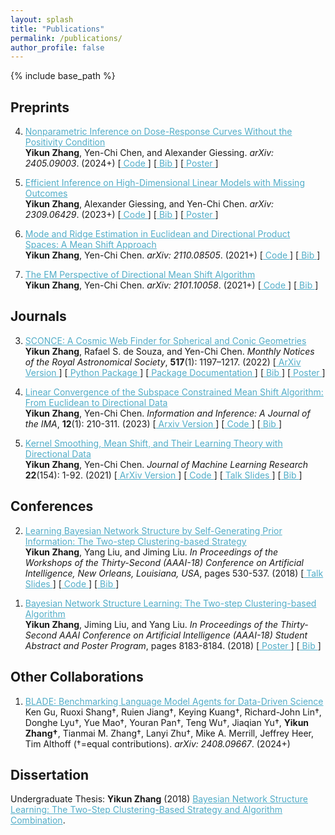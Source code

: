 ```yaml
---
layout: splash
title: "Publications"
permalink: /publications/
author_profile: false
---
```


<!--{% if author.googlescholar %}
  See the citation statistics on <a href="{{author.googlescholar}}" style="color: #52adc8; text-decoration=underline">my Google Scholar profile</a>.
{% endif %}
-->

{% include base_path %}

<!--{% for post in site.publications reversed %}
  {% include archive-single.html %}
{% endfor %}
-->

## Preprints

4. <A href="http://arxiv.org/abs/2405.09003" style="color: #52adc8; text-decoration=underline"> Nonparametric Inference on Dose-Response Curves Without the Positivity Condition </A> <br/>
    **Yikun Zhang**, Yen-Chi Chen, and Alexander Giessing. _arXiv: 2405.09003_. (2024+) [<A href="https://github.com/zhangyk8/npDoseResponse" style="color: #52adc8; text-decoration=underline"> Code </A>] [<A href="https://zhangyk8.github.io/publications/bib_files/npDR2024.bib" style="color: #52adc8; text-decoration=underline"> Bib </A>] [<A href="https://zhangyk8.github.io/publications/NonpDoseResponse.pdf" style="color: #52adc8; text-decoration=underline"> Poster </A>]

3. <A href="https://arxiv.org/abs/2309.06429" style="color: #52adc8; text-decoration=underline"> Efficient Inference on High-Dimensional Linear Models with Missing Outcomes </A> <br/>
    **Yikun Zhang**, Alexander Giessing, and Yen-Chi Chen. _arXiv: 2309.06429_. (2023+) [<A href="https://github.com/zhangyk8/Debias-Infer" style="color: #52adc8; text-decoration=underline"> Code </A>] [<A href="https://zhangyk8.github.io/publications/bib_files/DebiasInfer2023.bib" style="color: #52adc8; text-decoration=underline"> Bib </A>] [<A href="https://zhangyk8.github.io/publications/Debiased_Inf_Poster_Biostat.pdf" style="color: #52adc8; text-decoration=underline"> Poster </A>]

2. <A href="https://arxiv.org/abs/2110.08505" style="color: #52adc8; text-decoration=underline"> Mode and Ridge Estimation in Euclidean and Directional Product Spaces: A Mean Shift Approach </A> <br/>
    **Yikun Zhang**, Yen-Chi Chen. _arXiv: 2110.08505_. (2021+) [<A href="https://github.com/zhangyk8/ProdSCMS" style="color: #52adc8; text-decoration=underline"> Code </A>] [<A href="https://zhangyk8.github.io/publications/bib_files/DLSCMSProd2021.bib" style="color: #52adc8; text-decoration=underline"> Bib </A>]

1. <A href="https://arxiv.org/abs/2101.10058" style="color: #52adc8; text-decoration=underline"> The EM Perspective of Directional Mean Shift Algorithm </A> <br/>
    **Yikun Zhang**, Yen-Chi Chen. _arXiv: 2101.10058_. (2021+) [<A href="https://github.com/zhangyk8/DirMS/tree/main/DMS_EM" style="color: #52adc8; text-decoration=underline"> Code </A>] [<A href="https://zhangyk8.github.io/publications/bib_files/DMS_EM2021.bib" style="color: #52adc8; text-decoration=underline"> Bib </A>]

## Journals

3. <A href="https://doi.org/10.1093/mnras/stac2504" style="color: #52adc8; text-decoration=underline"> SCONCE: A Cosmic Web Finder for Spherical and Conic Geometries </A> <br/>
    **Yikun Zhang**, Rafael S. de Souza, and Yen-Chi Chen. _Monthly Notices of the Royal Astronomical Society_, **517**(1): 1197–1217. (2022) [<A href="https://arxiv.org/abs/2207.07001" style="color: #52adc8; text-decoration=underline"> ArXiv Version </A>] [<A href="https://pypi.org/project/sconce-scms/0.1.2/" style="color: #52adc8; text-decoration=underline"> Python Package </A>] [<A href="https://sconce-scms.readthedocs.io/en/latest/" style="color: #52adc8; text-decoration=underline"> Package Documentation </A>] [<A href="https://zhangyk8.github.io/publications/bib_files/SCONCE2022.bib" style="color: #52adc8; text-decoration=underline"> Bib </A>] [<A href="https://zhangyk8.github.io/publications/Cosmic_Web_Poster.pdf" style="color: #52adc8; text-decoration=underline"> Poster </A>]

2. <A href="https://doi.org/10.1093/imaiai/iaac005" style="color: #52adc8; text-decoration=underline"> Linear Convergence of the Subspace Constrained Mean Shift Algorithm: From Euclidean to Directional Data </A> <br/>
    **Yikun Zhang**, Yen-Chi Chen. _Information and Inference: A Journal of the IMA_, **12**(1): 210-311. (2023) [<A href="https://arxiv.org/abs/2104.14977" style="color: #52adc8; text-decoration=underline"> Arxiv Version </A>] [<A href="https://github.com/zhangyk8/EuDirSCMS" style="color: #52adc8; text-decoration=underline"> Code </A>] [<A href="https://zhangyk8.github.io/publications/bib_files/DirSCMS2021.bib" style="color: #52adc8; text-decoration=underline"> Bib </A>]

1. <A href="https://jmlr.org/papers/v22/20-1194.html" style="color: #52adc8; text-decoration=underline"> Kernel Smoothing, Mean Shift, and Their Learning Theory with Directional Data </A> <br/>
    **Yikun Zhang**, Yen-Chi Chen. _Journal of Machine Learning Research_ **22**(154): 1-92. (2021) [<A href="https://arxiv.org/abs/2010.13523" style="color: #52adc8; text-decoration=underline"> ArXiv Version </A>] [<A href="https://github.com/zhangyk8/DirMS" style="color: #52adc8; text-decoration=underline"> Code </A>] [<A href="https://zhangyk8.github.io/talks/DirMS_Slides.pdf" style="color: #52adc8; text-decoration=underline"> Talk Slides </A>] [<A href="https://zhangyk8.github.io/publications/bib_files/DirMS2020.bib" style="color: #52adc8; text-decoration=underline"> Bib </A>]

## Conferences

2. <A href="https://zhangyk8.github.io/publications/AAAIWorkshop.pdf" style="color: #52adc8; text-decoration=underline"> Learning Bayesian Network Structure by Self-Generating Prior Information: The Two-step Clustering-based Strategy </A> <br/>
    **Yikun Zhang**, Yang Liu, and Jiming Liu. _In Proceedings of the Workshops of the Thirty-Second (AAAI-18) Conference on Artificial Intelligence, New Orleans, Louisiana, USA_, pages 530-537. (2018) [<A href="https://zhangyk8.github.io/publications/Workshop_Talk.pdf" style="color: #52adc8; text-decoration=underline"> Talk Slides </A>] [<A href="https://github.com/zhangyk8/TSCB-strategy" style="color: #52adc8; text-decoration=underline"> Code </A>] [<A href="https://zhangyk8.github.io/publications/bib_files/BN_long2018.bib" style="color: #52adc8; text-decoration=underline"> Bib </A>]
<!---
https://aaai.org/ocs/index.php/WS/AAAIW18/paper/view/17111/
-->

1. <A href="https://zhangyk8.github.io/publications/AAAIStudentAbstract.pdf" style="color: #52adc8; text-decaration=underline"> Bayesian Network Structure Learning: The Two-step Clustering-based Algorithm </A> <br/>
    **Yikun Zhang**, Jiming Liu, and Yang Liu. _In Proceedings of the Thirty-Second AAAI Conference on Artificial Intelligence (AAAI-18) Student Abstract and Poster Program_, pages 8183-8184. (2018) [<A href="https://zhangyk8.github.io/publications/poster_SA.pdf" style="color: #52adc8; text-decoration=underline"> Poster </A>] [<A href="https://zhangyk8.github.io/publications/bib_files/BN_short2018.bib" style="color: #52adc8; text-decoration=underline"> Bib </A>]

## Other Collaborations

1. <A href="https://arxiv.org/abs/2408.09667" style="color: #52adc8; text-decoration=underline"> BLADE: Benchmarking Language Model Agents for Data-Driven Science </A> <br/>
   Ken Gu, Ruoxi Shang<span>&#8224;</span>, Ruien Jiang<span>&#8224;</span>, Keying Kuang<span>&#8224;</span>, Richard-John Lin<span>&#8224;</span>, Donghe Lyu<span>&#8224;</span>, Yue Mao<span>&#8224;</span>, Youran Pan<span>&#8224;</span>, Teng Wu<span>&#8224;</span>, Jiaqian Yu<span>&#8224;</span>, **Yikun Zhang<span>&#8224;</span>**, Tianmai M. Zhang<span>&#8224;</span>, Lanyi Zhu<span>&#8224;</span>, Mike A. Merrill, Jeffrey Heer, Tim Althoff (<span>&#8224;</span>=equal contributions). _arXiv: 2408.09667_. (2024+) 

## Dissertation

  Undergraduate Thesis: **Yikun Zhang** (2018) <A href="https://zhangyk8.github.io/publications/Thesis.pdf" style="color: #52adc8; text-decoration=underline"> Bayesian Network Structure Learning: The Two-Step Clustering-Based Strategy and Algorithm Combination</A>.

<!--
## Technical Report

1. **Yikun Zhang**, Fengjie Chen (2019) <A href="https://zhangyk8.github.io/portfolio/Lecture_Notes/STAT548_Report.pdf" style="color: #52adc8; text-decoration=underline"> Overlapping Community Detection via Edge-Space Representation </A>.
-->

